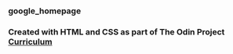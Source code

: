 ### google_homepage


### Created with HTML and CSS as part of The Odin Project [Curriculum](http://www.theodinproject.com/courses/web-development-101/lessons/html-css)
